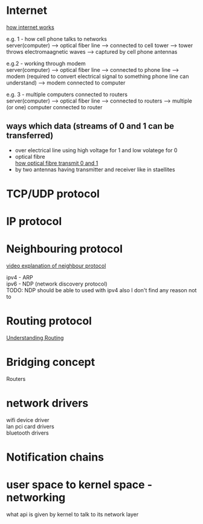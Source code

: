 # Internet
[how internet works](https://developer.mozilla.org/en-US/docs/Learn/Common_questions/How_does_the_Internet_work)  

e.g. 1 - how cell phone talks to networks  
server(computer) --> optical fiber line --> connected to cell tower --> tower throws electromaagnetic waves --> captured by cell phone antennas  

e.g.2 - working through modem  
server(computer) --> optical fiber line --> connected to phone line --> modem (required to convert electrical signal to something phone line can understand) --> modem connected to computer

e.g. 3 - multiple computers connected to routers  
server(computer) --> optical fiber line --> connected to routers --> multiple (or one) computer connected to router  

## ways which data (streams of 0 and 1 can be transferred)
- over electrical line using high voltage for 1 and low volatege for 0
- optical fibre  
[how optical fibre transmit 0 and 1 ](https://networkengineering.stackexchange.com/questions/22676/is-fiber-optic-digital-or-analog-optical-signal-is-digital-or-analog)  
- by two antennas having transmitter and receiver like in staellites  

# TCP/UDP protocol  


# IP protocol

# Neighbouring protocol
[video explanation of neighbour protocol](https://www.youtube.com/watch?v=A3LFt7CHpgs)    

ipv4 - ARP  
ipv6 - NDP (network discovery protocol)  
TODO: NDP should be able to used with ipv4 also I don't find any reason not to  

# Routing protocol
[Understanding Routing](https://www.youtube.com/watch?v=gQtgtKtvRdo)  

# Bridging concept
Routers  

# network drivers  
wifi device driver  
lan pci card drivers  
bluetooth drivers  

# Notification chains

# user space to kernel space - networking  
what api is given by kernel to talk to its network layer  